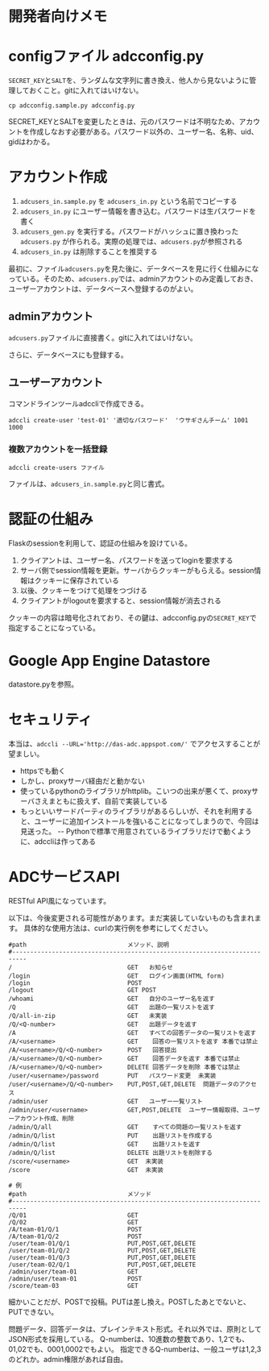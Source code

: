 # 開発者向けメモ

# configファイル adcconfig.py

`SECRET_KEY`と`SALT`を、ランダムな文字列に書き換え、他人から見ないように管理しておくこと。gitに入れてはいけない。

    cp adcconfig.sample.py adcconfig.py

SECRET_KEYとSALTを変更したときは、元のパスワードは不明なため、アカウントを作成しなおす必要がある。パスワード以外の、ユーザー名、名称、uid、gidはわかる。


# アカウント作成

1. `adcusers_in.sample.py` を `adcusers_in.py` という名前でコピーする
2. `adcusers_in.py` にユーザー情報を書き込む。パスワードは生パスワードを書く
3. `adcusers_gen.py` を実行する。パスワードがハッシュに置き換わった `adcusers.py` が作られる。実際の処理では、`adcusers.py`が参照される
4. `adcusers_in.py` は削除することを推奨する

最初に、ファイル`adcusers.py`を見た後に、データベースを見に行く仕組みになっている。そのため、`adcusers.py`では、adminアカウントのみ定義しておき、ユーザーアカウントは、データベースへ登録するのがよい。

## adminアカウント

`adcusers.py`ファイルに直接書く。gitに入れてはいけない。

さらに、データベースにも登録する。


## ユーザーアカウント

コマンドラインツールadccliで作成できる。

    adccli create-user 'test-01' '適切なパスワード'  'ウサギさんチーム' 1001 1000

### 複数アカウントを一括登録

    adccli create-users ファイル

ファイルは、`adcusers_in.sample.py`と同じ書式。


# 認証の仕組み

Flaskのsessionを利用して、認証の仕組みを設けている。

1. クライアントは、ユーザー名、パスワードを送ってloginを要求する
2. サーバ側でsession情報を更新。サーバからクッキーがもらえる。session情報はクッキーに保存されている
3. 以後、クッキーをつけて処理をつづける
4. クライアントがlogoutを要求すると、session情報が消去される

クッキーの内容は暗号化されており、その鍵は、adcconfig.pyの`SECRET_KEY`で指定することになっている。


# Google App Engine Datastore

datastore.pyを参照。

# セキュリティ

本当は、`adccli --URL='http://das-adc.appspot.com/'` でアクセスすることが望ましい。
- httpsでも動く
- しかし、proxyサーバ経由だと動かない
- 使っているpythonのライブラリがhttplib。こいつの出来が悪くて、proxyサーバさえまともに扱えず、自前で実装している
- もっといいサードパーティのライブラリがあるらしいが、それを利用すると、ユーザーに追加インストールを強いることになってしまうので、今回は見送った。
-- Pythonで標準で用意されているライブラリだけで動くように、adccliは作ってある


# ADCサービスAPI

RESTful API風になっています。

以下は、今後変更される可能性があります。まだ実装していないものも含まれます。
具体的な使用方法は、curlの実行例を参考にしてください。

    #path                            メソッド、説明
    #--------------------------------------------------------------------------
    /                                GET   お知らせ
    /login                           GET   ログイン画面(HTML form)
    /login                           POST
    /logout                          GET POST
    /whoami                          GET   自分のユーザー名を返す
    /Q                               GET   出題の一覧リストを返す
    /Q/all-in-zip                    GET   未実装
    /Q/<Q-number>                    GET   出題データを返す
    /A                               GET   すべての回答データの一覧リストを返す
    /A/<username>                    GET    回答の一覧リストを返す 本番では禁止
    /A/<username>/Q/<Q-number>       POST   回答提出
    /A/<username>/Q/<Q-number>       GET    回答データを返す 本番では禁止
    /A/<username>/Q/<Q-number>       DELETE 回答データを削除 本番では禁止
    /user/<username>/password        PUT   パスワード変更  未実装
    /user/<username>/Q/<Q-number>    PUT,POST,GET,DELETE  問題データのアクセス
    /admin/user                      GET   ユーザー一覧リスト
    /admin/user/<username>           GET,POST,DELETE  ユーザー情報取得、ユーザーアカウント作成、削除
    /admin/Q/all                     GET    すべての問題の一覧リストを返す
    /admin/Q/list                    PUT    出題リストを作成する
    /admin/Q/list                    GET    出題リストを返す
    /admin/Q/list                    DELETE 出題リストを削除する
    /score/<username>                GET  未実装
    /score                           GET  未実装

    # 例
    #path                            メソッド
    #--------------------------------------------------------------------------
    /Q/01                            GET
    /Q/02                            GET
    /A/team-01/Q/1                   POST
    /A/team-01/Q/2                   POST
    /user/team-01/Q/1                PUT,POST,GET,DELETE
    /user/team-01/Q/2                PUT,POST,GET,DELETE
    /user/team-01/Q/3                PUT,POST,GET,DELETE
    /user/team-02/Q/1                PUT,POST,GET,DELETE
    /admin/user/team-01              GET
    /admin/user/team-01              POST
    /score/team-03                   GET

細かいことだが、POSTで投稿。PUTは差し換え。POSTしたあとでないと、PUTできない。

問題データ、回答データは、プレインテキスト形式。それ以外では、原則としてJSON形式を採用している。
Q-numberは、10進数の整数であり、1,2でも、01,02でも、0001,0002でもよい。
指定できるQ-numberは、一般ユーザは1,2,3のどれか。admin権限があれば自由。


